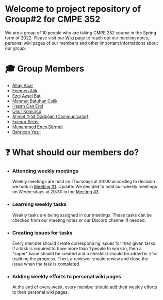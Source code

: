 # Welcome to project repository of Group#2 for CMPE 352

We are a group of 10 people who are taking CMPE 352 course in the Spring term of 2022. Please visit our [Wiki](https://github.com/bounswe/bounswe2022group2/wiki) page to reach out our meeting notes, personal wiki pages of our members and other important informations about our group.

# 🎓 Group Members
* [Altay Acar](https://github.com/xltvy)
* [Egemen Atik](https://github.com/egemenatikk)
* [Ezgi Aysel Batı](https://github.com/ezgy)
* [Mehmet Batuhan Çelik](https://github.com/mbatuhancelik)
* [Hasan Can Erol](https://github.com/hasancan-code)
* [Onur Kömürcü](https://github.com/onurkomurcu)
* [Ahmet Yiğit Özdoğan (Communicator)](https://github.com/ahmet633)
* [Ecenur Sezer](https://github.com/codingAku)
* [Muhammed Enes Sürmeli](https://github.com/surmelienes1)
* [Bahrican Yeşil](https://github.com/bahricanyesil)

# ❓ What should our members do?

* ### Attending weekly meetings 
    Weekly meetings are hold on Thursdays at 20:00 according to decision we took in [Meeting #1](https://github.com/bounswe/bounswe2022group2/wiki/Meeting-%231-(04.03.2022)).
    Update: We decided to hold our weekly meetings on Wednesdays at 20:30 in the [Meeting #3](https://github.com/bounswe/bounswe2022group2/wiki/Meeting-%233-(17.03.2022)).
    
* ### Learning weekly tasks
    Weekly tasks are being assigned in our meetings. These tasks can be checked from our meeting notes or our Discord channel if needed.
    
* ### Creating issues for tasks
    Every member should create corresponding issues for their given tasks. If a task is required to have more than 1 people to work in, then a "super" issue should be created and a checklist should be added in it for tracking the progress. Then, a reviewer should review and close the issue when the task is completed.
    
* ### Adding weekly efforts to personal wiki pages
     At the end of every week, every member should add their weekly efforts to their personal wiki pages.    





